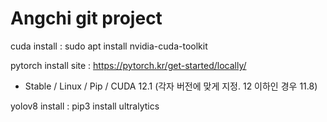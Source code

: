 # Angchi git project

cuda install : sudo apt install nvidia-cuda-toolkit

pytorch install site : https://pytorch.kr/get-started/locally/
- Stable / Linux / Pip / CUDA 12.1 (각자 버전에 맞게 지정. 12 이하인 경우 11.8)

yolov8 install : pip3 install ultralytics